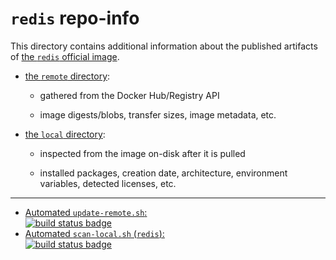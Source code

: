 # `redis` repo-info

This directory contains additional information about the published artifacts of [the `redis` official image](https://hub.docker.com/_/redis/).

-	[the `remote` directory](remote/):

	-	gathered from the Docker Hub/Registry API

	-	image digests/blobs, transfer sizes, image metadata, etc.

-	[the `local` directory](local/):

	-	inspected from the image on-disk after it is pulled

	-	installed packages, creation date, architecture, environment variables, detected licenses, etc.

---

-	[Automated `update-remote.sh`:  
	![build status badge](https://doi-janky.infosiftr.net/job/repo-info/job/remote/badge/icon)](https://doi-janky.infosiftr.net/job/repo-info/job/remote/)
-	[Automated `scan-local.sh` (`redis`):  
	![build status badge](https://doi-janky.infosiftr.net/job/repo-info/job/local/job/redis/badge/icon)](https://doi-janky.infosiftr.net/job/repo-info/job/local/job/redis)
